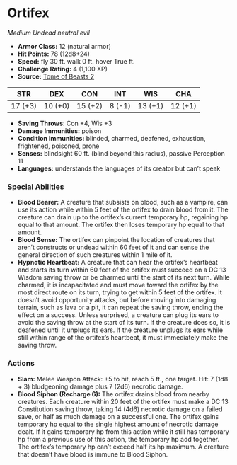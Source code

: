 # Ortifex

*Medium* *Undead* *neutral evil*

- **Armor Class:** 12 (natural armor)
- **Hit Points:** 78 (12d8+24)
- **Speed:** fly 30 ft. walk 0 ft. hover True ft.
- **Challenge Rating:** 4 (1,100 XP)
- **Source:** [Tome of Beasts 2](https://koboldpress.com/kpstore/product/tome-of-beasts-2-for-5th-edition/)

| STR | DEX | CON | INT | WIS | CHA |
| --- | --- | --- | --- | --- | --- |
| 17 (+3) | 10 (+0) | 15 (+2) | 8 (-1) | 13 (+1) | 12 (+1) |

- **Saving Throws**: Con +4, Wis +3
- **Damage Immunities:** poison
- **Condition Immunities:** blinded, charmed, deafened, exhaustion, frightened, poisoned, prone
- **Senses:** blindsight 60 ft. (blind beyond this radius), passive Perception 11
- **Languages:** understands the languages of its creator but can’t speak
### Special Abilities
- **Blood Bearer:** A creature that subsists on blood, such as a vampire, can use its action while within 5 feet of the ortifex to drain blood from it. The creature can drain up to the ortifex’s current temporary hp, regaining hp equal to that amount. The ortifex then loses temporary hp equal to that amount.
- **Blood Sense:** The ortifex can pinpoint the location of creatures that aren’t constructs or undead within 60 feet of it and can sense the general direction of such creatures within 1 mile of it.
- **Hypnotic Heartbeat:** A creature that can hear the ortifex’s heartbeat and starts its turn within 60 feet of the ortifex must succeed on a DC 13 Wisdom saving throw or be charmed until the start of its next turn. While charmed, it is incapacitated and must move toward the ortifex by the most direct route on its turn, trying to get within 5 feet of the ortifex. It doesn’t avoid opportunity attacks, but before moving into damaging terrain, such as lava or a pit, it can repeat the saving throw, ending the effect on a success.  Unless surprised, a creature can plug its ears to avoid the saving throw at the start of its turn. If the creature does so, it is deafened until it unplugs its ears. If the creature unplugs its ears while still within range of the ortifex’s heartbeat, it must immediately make the saving throw.
### Actions
- **Slam:** Melee Weapon Attack: +5 to hit, reach 5 ft., one target. Hit: 7 (1d8 + 3) bludgeoning damage plus 7 (2d6) necrotic damage.
- **Blood Siphon (Recharge 6):** The ortifex drains blood from nearby creatures. Each creature within 20 feet of the ortifex must make a DC 13 Constitution saving throw, taking 14 (4d6) necrotic damage on a failed save, or half as much damage on a successful one. The ortifex gains temporary hp equal to the single highest amount of necrotic damage dealt. If it gains temporary hp from this action while it still has temporary hp from a previous use of this action, the temporary hp add together. The ortifex’s temporary hp can’t exceed half its hp maximum. A creature that doesn’t have blood is immune to Blood Siphon.
